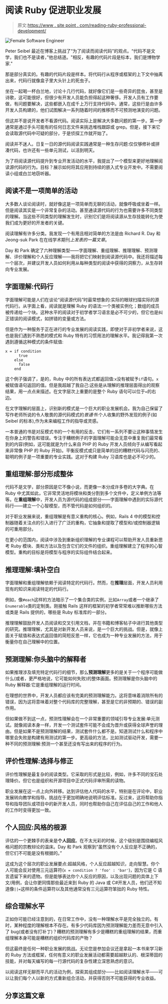 # 阅读 Ruby 促进职业发展

> 原文:[https://www . site point . com/reading-ruby-professional-development/](https://www.sitepoint.com/reading-ruby-professional-development/)

![Female Software Engineer](../Images/0fffd2ceb88bf507bfc5a98584c1d3f5.png)

Peter Seibel 最近在博客上挑战了“为了阅读而阅读代码”的观点。“代码不是文学，我们也不是读者，”他总结道。"相反，有趣的代码片段是标本，我们是博物学家."

那是部分真实的。有趣的代码片段是样本。将代码行从程序或框架的上下文中抽离出来，代码行就像盒子里大头针上的死虫子。

坐在一起喝一杯白兰地，讨论十几行代码，就好像它们是一些奇异的昆虫，甚至是诗歌，这可能很好，但很少有开发人员能负担得起这种奢侈。开发人员有工作要做，有问题要解决，这些都嵌入在成千上万行支持代码中。通常，这些行是由许多开发人员构建的，他们试图解决一系列随着时间的推移而不可预测地演变的问题。

但这并不是说开发者不看源代码。阅读实际上是解决大多数问题的第一步。第一步通常是通过手头可能有的任何日志文件来挑选堆栈跟踪或 grep。但是，接下来它会读取源代码中可疑的部分，于是侦探工作就开始了。

阅读并不迷人。日复一日的源代码阅读实践通常是一种生存问题:仅仅够修补或拼凑代码，也许还有一些单元测试，以活到明天。

为了将阅读源代码提升到专业开发活动的水平，我提出了一个模型来更好地理解阅读源代码的行为。目标？展示如何将其应用到持续的嵌入式专业开发中。不需要阅读小组或白兰地窃听器。

## 阅读不是一项简单的活动

大多数人谈论阅读时，就好像这是一项简单而无聊的活动，就像呼吸或坐着一样。但是阅读其实是一个非常复杂的活动。甚至通读源代码的行为也需要许多不同类型的理解。当这些不同类型的理解发生时，识别它们是将阅读源从生存技能转化为使我们成为更好的开发者的关键。

阅读理解有许多分类。我发现一个有用且相对简单的方法是由 Richard R. Day 和 Jeong-suk Park 在在线学术期刊*上发表的一篇文章*。

Day 和 Park 确定了六种理解类型——字面理解、重组理解、推理理解、预测理解、评价理解和个人反应理解——我将把它们映射到阅读源代码中。我还将描述每一个层次，并建议开发人员如何利用从每种类型的阅读中获得的洞察力，从生存转向专业发展。

## 字面理解:代码行

字面理解可能是人们在谈论“阅读源代码”时最常想象的:实际的眼球扫描实际的源代码行。从字面上看，阅读就是理解 Ruby 的语法:一个类被实例化；数组的成员被传递给一个块。这种水平的阅读对于初学者学习语言是必不可少的，但它也是纠正错误的阅读模式，如拼错的变量或方法。

但是作为一种服务于正在进行的专业发展的阅读实践，即使对于非初学者来说，这也是我们遇到不熟悉的模式和 Ruby 特有的习惯用法的理解水平。我记得我第一次遇到遵循这种模式的条件赋值:

```
x = if condition
      true
    else
      false
    end
```

这个例子强调了，是的，Ruby 中的所有表达式都返回值:`x`没有被赋予`if`语句。`x`被赋值语句返回的值。但是我超越了我自己:这些是从理解的推理层面得出的观察结果，用一点点来描述。在文字层次上重要的是整个 Ruby 语句可以位于`=`的右边。

在文字理解的层面上，识别新的模式是一个巨大的职业发展机会。我为自己保留了写作老师所说的令人敬畏的源代码模式的*普通书*:个人收集的野外发现的例子(如 Seibel 的标本),作为未来编程工作的指导或灵感。

一本普通的书是对反模式书的一个有用的反击，它们有一系列不要让这种事情发生在你身上的警告和错误。专注于糟糕例子的字面理解可能会无意中重复我们最常看到的内容(例如，这可能就是为什么来自 PHP 的 Ruby 开发人员倾向于从编写看起来非常像 PHP 的 Ruby 开始)。平衡反模式或只是简单的旧的糟糕代码与闪亮的、聪明的例子是一项重要的专业实践。这对于构建 Ruby 习语库也是必不可少的。

## 重组理解:部分形成整体

代码不是文学，部分原因是它不像小说，而更像一本分成许多卷的大字典。在 Ruby 中尤其如此，它非常灵活地将模块和类分割到多个文件中，定义单例方法等等。在**重组理解**中，开发人员为源代码的组成部分——字面理解中遇到的实际源代码行——建立一个心智模型，而不管代码是如何组织的。

对于职业发展来说，重组理解是有意义重构的核心。例如，Rails 4 中的模型和控制器随着关注点的引入进行了广泛的重构，它抽象和提取了模型和/或控制器逻辑的可重用部分。

在更小的范围内，阅读中涉及到重新组织理解的专业课程可以帮助开发人员重新思考 Ruby 模块、类和方法以及包含它们的文件的组织。重组理解建立了程序的心智模型。重构的目标是将模型与程序的实际组件结合起来。

## 推理理解:填补空白

字面理解和重组理解依赖于阅读特定的代码行。然而，在**推理**层面，开发人员利用现有的知识来阅读特定的代码行。

例如，像`#each`这样的方法暗示了一个集合类的实例，比如`Array`或者一个继承了`Enumerable`类的定制类。刚接触 Rails 这样的框架的初学者常常难以推断哪些方法或类是 Rails 提供的，哪些是 Ruby 标准库的一部分。

推理理解鼓励开发人员阅读和交叉引用文档，并在书籍和博客帖子中进行其他类型的研究。推理理解，尤其是对新开发人员来说，是一个巨大的挑战。但是，就像上面关于赋值和表达式返回值的简短反思一样，它也成为一种专业发展的方法，用于衡量你在自己理解中的位置。

## 预测理解:你头脑中的解释者

如果推理涉及填充特定代码行的细节，那么**预测理解**更多的是关于一个程序可能做什么(或者，更严格地说，它可能如何失败)的整体画面。预测理解是你头脑中的 Ruby 解释器:它是重组理解的运行时间。

在理想的世界中，开发人员都应该有完美的预测理解能力。这将意味着消除所有的错误，因为这将意味着对整个代码库的完整理解，甚至是它的非预期的、错误的副作用。

但如果做不到这一点，预测性理解会在一个非常重要的领域引导专业发展:单元测试。就像阅读本身一样，开发一个测试套件可能不会成为晋升或获得全球声誉的理由。但是如果不是预测理解的结果，测试套件什么都不是。知道测试什么和程序中哪里会失败是构建有用测试的第一步。更高级的方法，比如测试驱动开发，需要一种不同的预测理解:预测一个甚至还没有写出来的程序的行为。

## 评价性理解:选择与修正

评价性理解是最复杂的阅读类型。它采取的形式是比较，例如，许多不同的宝石处理降价。但它也是组织和开源项目中正式代码评审所需的读物。

职业发展在这一点上向外转移。达到评估他人代码的水平，特别是在评论中，职业发展转向教学和指导。挑战在于更加明确地说明评估标准。反过来，这将帮助你指导和指导团队或项目中的新开发人员，同时也帮助你自己在评估自己的工作和他人的工作时变得更加一致。

## 个人回应:风格的根源

评估的一个更棘手的表亲是**个人回应**。在不太光彩的时候，这个级别是围绕编程风格问题的宗教辩论的温床。Day 和 Park 观察到“虽然没有个人反应是不正确的，但它们不可能是没有根据的。”

这成为这个层次的职业发展要点:超越风格，个人反应超越知识，走向智慧。你个人可能会反对使用三元运算符(`x = condition ? 'foo' : 'bar'`)，因为它是 C 语言遗留下来的遗物。但是能够表达你个人反应的原因，以及出现问题的具体上下文/用例，会让你更同情那些最近来到 Ruby 的 Java 或 C#开发人员，他们还不知道像`||=`这样的条件运算符以及其他通常没有三元运算符笨拙的 Ruby 特性。

## 综合理解水平

正如你可能已经注意到的，在日常工作中，没有一种理解水平是完全独立的。有时，某种程度的理解根本不存在。有多少代码库因为预测理解能力差而无意中引入了 bug(或者没有打补丁)？糟糕的预测理解有多少是糟糕的重组理解的结果，而重组理解本身可能是糟糕的组织代码库的产物？

但这最终是任何一种职业发展的挑战。无论您是参加会议还是拿起一本书来学习新的 Ruby 方法或框架，任何有意义的职业发展活动都需要超越默认的、根深蒂固的技能，并对每天编写的每一行源代码的复杂性建立深思熟虑的意识。

以阅读这样无聊而平凡的活动为例，探索其组成部分——比如阅读理解水平——可以让我们每个人以新的方式重新组合活动，并获得否则不可能获得的专业收益。

## 分享这篇文章